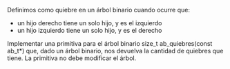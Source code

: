 Definimos como quiebre en un árbol binario cuando ocurre que:
* un hijo derecho tiene un solo hijo, y es el izquierdo
* un hijo izquierdo tiene un solo hijo, y es el derecho

Implementar una primitiva para el árbol binario size_t ab_quiebres(const ab_t*) que, dado un árbol binario, nos devuelva la cantidad de quiebres que tiene. La primitiva no debe modificar el árbol.